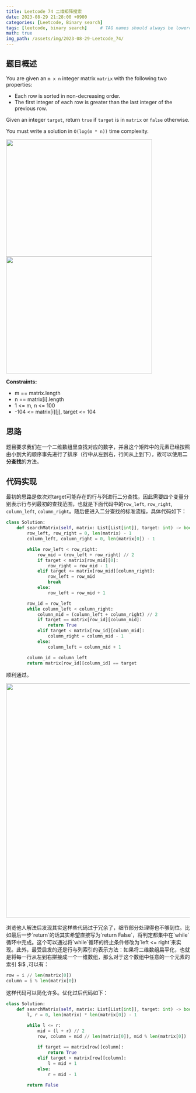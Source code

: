 ```yaml
---
title: Leetcode 74 二维矩阵搜索
date: 2023-08-29 21:28:00 +0900
categories: [Leetcode, Binary search]
tags: [leetcode, binary search]     # TAG names should always be lowercase
math: true
img_path: /assets/img/2023-08-29-Leetcode_74/
---
```


## 题目概述
You are given an `m x n` integer matrix `matrix` with the following two properties:

- Each row is sorted in non-decreasing order.
- The first integer of each row is greater than the last integer of the previous row.
  
Given an integer `target`, return `true` if `target` is in `matrix` or `false` otherwise.

You must write a solution in `O(log(m * n))` time complexity.

<div style="text-align: left">
<img src="leetcode74_1.png"
        width="400"
        height="320"/>
</div>

<div style="text-align: left">
<img src="leetcode74_2.png"
        width="400"
        height="320"/>
</div>

**Constraints:**
- m == matrix.length
- n == matrix\[i].length
- 1 <= m, n <= 100
- -104 <= matrix\[i][j], target <= 104

## 思路
题目要求我们在一个二维数组里查找对应的数字，并且这个矩阵中的元素已经按照由小到大的顺序事先进行了排序（行中从左到右，行间从上到下），故可以使用**二分查找**的方法。

## 代码实现
最初的思路是依次对target可能存在的行与列进行二分查找，因此需要四个变量分别表示行与列最初的查找范围，也就是下面代码中的`row_left`, `row_right`, `column_left`, `column_right`。随后便进入二分查找的标准流程，具体代码如下：

```python
class Solution:
    def searchMatrix(self, matrix: List[List[int]], target: int) -> bool:
        row_left, row_right = 0, len(matrix) - 1
        column_left, column_right = 0, len(matrix[0]) - 1

        while row_left < row_right:
            row_mid = (row_left + row_right) // 2
            if target < matrix[row_mid][0]:
                row_right = row_mid - 1
            elif target <= matrix[row_mid][column_right]:
                row_left = row_mid
                break
            else:
                row_left = row_mid + 1

        row_id = row_left
        while column_left < column_right:
            column_mid = (column_left + column_right) // 2
            if target == matrix[row_id][column_mid]:
                return True
            elif target < matrix[row_id][column_mid]:
                column_right = column_mid - 1
            else:
                column_left = column_mid + 1

        column_id = column_left
        return matrix[row_id][column_id] == target
```

顺利通过。

<div style="text-align: left">
<img src="leetcode74_3.png"
        width="800"
        height="640"/>
</div>

<br>
浏览他人解法后发现其实这样些代码过于冗余了，细节部分处理得也不够到位。比如最后一步`return`的话其实希望直接写为`return False`，将判定都集中在`while`循环中完成。这个可以通过将`while`循环的终止条件修改为`left <= right`来实现。此外，最受启发的还是行与列索引的表示方法：如果将二维数组扁平化，也就是将每一行从左到右拼接成一个一维数组，那么对于这个数组中任意的一个元素的索引 $i$ ,可以有：

```python
row = i // len(matrix[0])
column = i % len(matrix[0])
```

这样代码可以简化许多。优化过后代码如下：

```python
class Solution:
    def searchMatrix(self, matrix: List[List[int]], target: int) -> bool:
        l, r = 0, len(matrix) * len(matrix[0]) - 1

        while l <= r:
            mid = (l + r) // 2
            row, column = mid // len(matrix[0]), mid % len(matrix[0])
            
            if target == matrix[row][column]:
                return True
            elif target > matrix[row][column]:
                l = mid + 1
            else:
                r = mid - 1

        return False
```